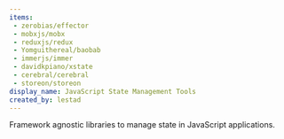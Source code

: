 ```yaml
---
items:
 - zerobias/effector
 - mobxjs/mobx
 - reduxjs/redux
 - Yomguithereal/baobab
 - immerjs/immer
 - davidkpiano/xstate
 - cerebral/cerebral
 - storeon/storeon
display_name: JavaScript State Management Tools
created_by: lestad
---
```

Framework agnostic libraries to manage state in JavaScript applications.
